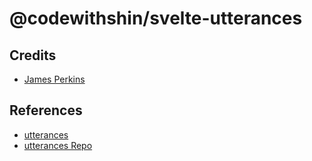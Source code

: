 # @codewithshin/svelte-utterances


## Credits

- [James Perkins](https://www.jamesperkins.dev/post/supercharge-your-astro-blog)


## References

- [utterances](https://utteranc.es/)
- [utterances Repo](https://github.com/utterance/utterances)